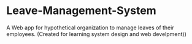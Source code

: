 # Leave-Management-System
A Web app for hypothetical organization to manage leaves of their employees. (Created for learning system design and web develpment))
